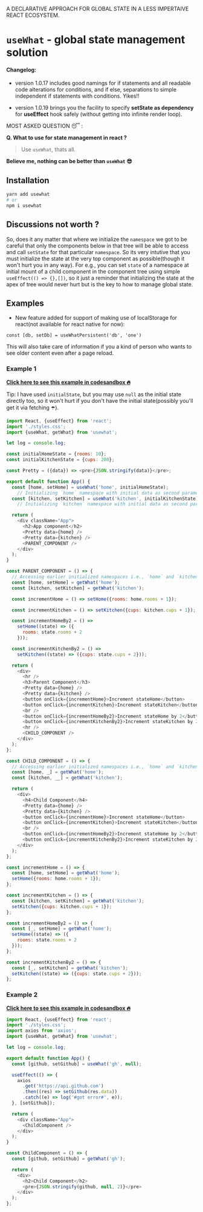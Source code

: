A DECLARATIVE APPROACH FOR GLOBAL STATE IN A LESS IMPERTAIVE REACT ECOSYSTEM.
# `useWhat` - global state management solution

#### Changelog:

- version 1.0.17 includes good namings for if statements and all readable code alterations for conditions, and if else, separations to simple independent if statements with conditions. Yikes!!

- version 1.0.19 brings you the facility to specify **setState as dependency** for **useEffect** hook safely (without getting into infinite render loop).

MOST ASKED QUESTION 😴 :

**Q. What to use for state management in react ?**

> Use `useWhat`, thats all.

**Believe me, nothing can be better than `useWhat` 😎**

## Installation

```bash
yarn add usewhat
# or
npm i usewhat
````

## Discussions not worth ?

So, does it any matter that where we initialize the `namespace` we got to be careful that only the components below in that tree will be able to access and call `setState` for that particular `namespace`. So its very intutive that you must initialize the state at the very top component as possible(though it won't hurt you in any way). For e.g., you can set `state` of a namespace at initial mount of a child component in the component tree using simple `useEffect(() => {},[])`, so it just a reminder that initializing the state at the apex of tree would never hurt but is the key to how to manage global state.

## Examples

* New feature added for support of making use of localStorage for react(not available for react native for now):

`const [db, setDb] = useWhatPersistent('db', 'one')`

 This will also take care of information if you a kind of person who wants to see older content even after a page reload.

### Example 1

[**Click here to see this example in codesandbox 🔥**](https://codesandbox.io/s/usewhat-example-for-npmjscom-1fopu?file=/src/App.js)

Tip: I have used `initialState`, but you may use `null` as the initial state directly too, so it won't hurt if you don't have the initial state(possibly you'll get it via fetching ☂️).

```js
import React, {useEffect} from 'react';
import './styles.css';
import {useWhat, getWhat} from 'usewhat';

let log = console.log;

const initialHomeState = {rooms: 10};
const initialKitchenState = {cups: 200};

const Pretty = ({data}) => <pre>{JSON.stringify(data)}</pre>;

export default function App() {
  const [home, setHome] = useWhat('home', initialHomeState);
    // Initializing `home` namespace with initial data as second parameter.
  const [kitchen, setKitchen] = useWhat('kitchen', initialKitchenState);
    // Initializing `kitchen` namespace with initial data as second parameter.

  return (
    <div className="App">
      <h2>App component</h2>
      <Pretty data={home} />
      <Pretty data={kitchen} />
      <PARENT_COMPONENT />
    </div>
  );
}

const PARENT_COMPONENT = () => {
  // Accessing earlier initialized namespaces i.e., `home` and `kitchen` in `App` component.
  const [home, setHome] = getWhat('home');
  const [kitchen, setKitchen] = getWhat('kitchen');

  const incrementHome = () => setHome({rooms: home.rooms + 1});

  const incrementKitchen = () => setKitchen({cups: kitchen.cups + 1});

  const incrementHomeBy2 = () =>
    setHome((state) => ({
      rooms: state.rooms + 2
    }));

  const incrementKitchenBy2 = () =>
    setKitchen((state) => ({cups: state.cups + 2}));

  return (
    <div>
      <hr />
      <h3>Parent Component</h3>
      <Pretty data={home} />
      <Pretty data={kitchen} />
      <button onClick={incrementHome}>Increment stateHome</button>
      <button onClick={incrementKitchen}>Increment stateKitchen</button>
      <br />
      <button onClick={incrementHomeBy2}>Increment stateHome by 2</button>
      <button onClick={incrementKitchenBy2}>Increment stateKitchen by 2</button>
      <hr />
      <CHILD_COMPONENT />
    </div>
  );
};

const CHILD_COMPONENT = () => {
  // Accessing earlier initialized namespaces i.e., `home` and `kitchen` in `App` component.
  const [home, _] = getWhat('home');
  const [kitchen, __] = getWhat('kitchen');

  return (
    <div>
      <h4>Child Component</h4>
      <Pretty data={home} />
      <Pretty data={kitchen} />
      <button onClick={incrementHome}>Increment stateHome</button>
      <button onClick={incrementKitchen}>Increment stateKitchen</button>
      <br />
      <button onClick={incrementHomeBy2}>Increment stateHome by 2</button>
      <button onClick={incrementKitchenBy2}>Increment stateKitchen by 2</button>
    </div>
  );
};

const incrementHome = () => {
  const [home, setHome] = getWhat('home');
  setHome({rooms: home.rooms + 1});
};

const incrementKitchen = () => {
  const [kitchen, setKitchen] = getWhat('kitchen');
  setKitchen({cups: kitchen.cups + 1});
};

const incrementHomeBy2 = () => {
  const [_, setHome] = getWhat('home');
  setHome((state) => ({
    rooms: state.rooms + 2
  }));
};

const incrementKitchenBy2 = () => {
  const [_, setKitchen] = getWhat('kitchen');
  setKitchen((state) => ({cups: state.cups + 2}));
};
```

### Example 2

[**Click here to see this example in codesandbox 🔥**](https://codesandbox.io/s/usewhat-example2-fetching-npmjscom-nkm6c?file=/src/App.js)

```js
import React, {useEffect} from 'react';
import './styles.css';
import axios from 'axios';
import {useWhat, getWhat} from 'usewhat';

let log = console.log;

export default function App() {
  const [github, setGithub] = useWhat('gh', null);

  useEffect(() => {
    axios
      .get('https://api.github.com')
      .then((res) => setGithub(res.data))
      .catch((e) => log('#got error#', e));
  }, [setGithub]);

  return (
    <div className="App">
      <ChildComponent />
    </div>
  );
}

const ChildComponent = () => {
  const [github, setGithub] = getWhat('gh');

  return (
    <div>
      <h2>Child Component</h2>
      <pre>{JSON.stringify(github, null, 2)}</pre>
    </div>
  );
};
```
